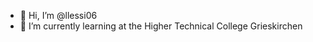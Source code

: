 - 👋 Hi, I’m @llessi06
- 🌱 I’m currently learning at the Higher Technical College Grieskirchen

<!---
llessi06/llessi06 is a ✨ special ✨ repository because its `README.md` (this file) appears on your GitHub profile.
You can click the Preview link to take a look at your changes.
--->
